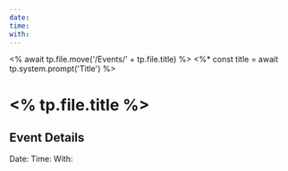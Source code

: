```yaml
---
date: 
time: 
with: 
---
```

<% await tp.file.move('/Events/' + tp.file.title) %>
<%*
const title = await tp.system.prompt('Title')
%>
# <% tp.file.title %>

## Event Details

Date:
Time:
With: